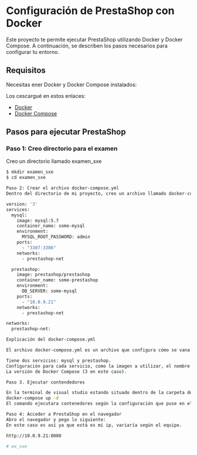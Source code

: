 # Configuración de PrestaShop con Docker

Este proyecto te permite ejecutar PrestaShop utilizando Docker y Docker Compose. A continuación, se describen los pasos necesarios para configurar tu entorno.

## Requisitos

Necesitas ener Docker y Docker Compose instalados:

Los cescargué en estos enlaces:
- [Docker](https://docs.docker.com/get-docker/)
- [Docker Compose](https://github.com/docker/compose/releases)

## Pasos para ejecutar PrestaShop

### Paso 1: Creo directorio para el examen

Creo un directorio llamado examen_sxe

```bash
$ mkdir examen_sxe
$ cd examen_sxe

Paso 2: Crear el archivo docker-compose.yml
Dentro del directorio de mi proyecto, creo un archivo llamado docker-compose.yml y pego el contenido de este archivo:

version: '3'
services:
  mysql:
    image: mysql:5.7
    container_name: some-mysql
    environment:
      MYSQL_ROOT_PASSWORD: admin
    ports:
      - "3307:3306"
    networks:
      - prestashop-net

  prestashop:
    image: prestashop/prestashop
    container_name: some-prestashop
    environment:
      DB_SERVER: some-mysql
    ports:
      - "10.0.9.21"
    networks:
      - prestashop-net

networks:
  prestashop-net:

Explicación del docker-compose.yml

El archivo docker-compose.yml es un archivo que configura cómo se vana ejecutar los contenedores. 

Tiene dos servicios: mysql y prestashop.
Configuración para cada servicio, como la imagen a utilizar, el nombre del contenedor y las conexiones de red.
La versión de Docker Compose (3 en este caso).

Paso 3. Ejecutar contendedores

En la terminal de visual studio estando situado dentro de la carpeta del examen ejecuto el siguiente comando:
docker-compose up -d
El comando ejecutara contenedores según la configuración que puse en el docker compose. 

Paso 4: Acceder a PrestaShop en el navegador
Abro el navegador y pego lo siguiente:
En este caso es así ya que está es mi ip, variaría según el equipo.

http://10.0.9.21:8080

# ex_sxe
